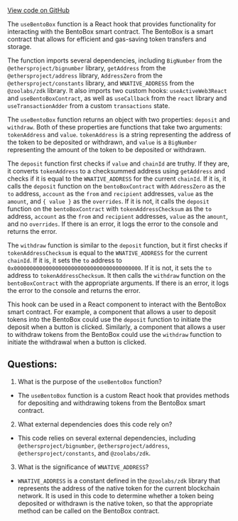 [View code on GitHub](zoo-labs/zoo/blob/master/core/src/hooks/useBentoBox.ts)

The `useBentoBox` function is a React hook that provides functionality for interacting with the BentoBox smart contract. The BentoBox is a smart contract that allows for efficient and gas-saving token transfers and storage. 

The function imports several dependencies, including `BigNumber` from the `@ethersproject/bignumber` library, `getAddress` from the `@ethersproject/address` library, `AddressZero` from the `@ethersproject/constants` library, and `WNATIVE_ADDRESS` from the `@zoolabs/zdk` library. It also imports two custom hooks: `useActiveWeb3React` and `useBentoBoxContract`, as well as `useCallback` from the `react` library and `useTransactionAdder` from a custom `transactions` state.

The `useBentoBox` function returns an object with two properties: `deposit` and `withdraw`. Both of these properties are functions that take two arguments: `tokenAddress` and `value`. `tokenAddress` is a string representing the address of the token to be deposited or withdrawn, and `value` is a `BigNumber` representing the amount of the token to be deposited or withdrawn.

The `deposit` function first checks if `value` and `chainId` are truthy. If they are, it converts `tokenAddress` to a checksummed address using `getAddress` and checks if it is equal to the `WNATIVE_ADDRESS` for the current `chainId`. If it is, it calls the `deposit` function on the `bentoBoxContract` with `AddressZero` as the `to` address, `account` as the `from` and `recipient` addresses, `value` as the `amount`, and `{ value }` as the `overrides`. If it is not, it calls the `deposit` function on the `bentoBoxContract` with `tokenAddressChecksum` as the `to` address, `account` as the `from` and `recipient` addresses, `value` as the `amount`, and no `overrides`. If there is an error, it logs the error to the console and returns the error.

The `withdraw` function is similar to the `deposit` function, but it first checks if `tokenAddressChecksum` is equal to the `WNATIVE_ADDRESS` for the current `chainId`. If it is, it sets the `to` address to `0x0000000000000000000000000000000000000000`. If it is not, it sets the `to` address to `tokenAddressChecksum`. It then calls the `withdraw` function on the `bentoBoxContract` with the appropriate arguments. If there is an error, it logs the error to the console and returns the error.

This hook can be used in a React component to interact with the BentoBox smart contract. For example, a component that allows a user to deposit tokens into the BentoBox could use the `deposit` function to initiate the deposit when a button is clicked. Similarly, a component that allows a user to withdraw tokens from the BentoBox could use the `withdraw` function to initiate the withdrawal when a button is clicked.
## Questions: 
 1. What is the purpose of the `useBentoBox` function?
- The `useBentoBox` function is a custom React hook that provides methods for depositing and withdrawing tokens from the BentoBox smart contract.

2. What external dependencies does this code rely on?
- This code relies on several external dependencies, including `@ethersproject/bignumber`, `@ethersproject/address`, `@ethersproject/constants`, and `@zoolabs/zdk`.

3. What is the significance of `WNATIVE_ADDRESS`?
- `WNATIVE_ADDRESS` is a constant defined in the `@zoolabs/zdk` library that represents the address of the native token for the current blockchain network. It is used in this code to determine whether a token being deposited or withdrawn is the native token, so that the appropriate method can be called on the BentoBox contract.